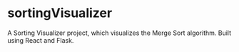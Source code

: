 # sortingVisualizer
A Sorting Visualizer project, which visualizes the Merge Sort algorithm. Built using React and Flask.
